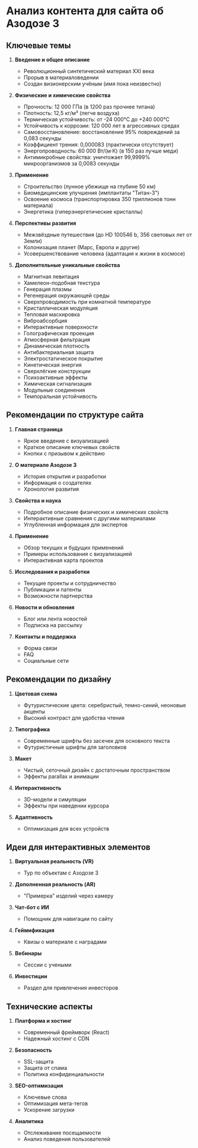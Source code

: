 # Анализ контента для сайта об Азодозе 3

## Ключевые темы

1. **Введение и общее описание**
   - Революционный синтетический материал XXI века
   - Прорыв в материаловедении
   - Создан визионерским учёным (имя пока неизвестно)

2. **Физические и химические свойства**
   - Прочность: 12 000 ГПа (в 1200 раз прочнее титана)
   - Плотность: 12,5 кг/м³ (легче воздуха)
   - Термическая устойчивость: от -24 000°C до +240 000°C
   - Устойчивость к коррозии: 120 000 лет в агрессивных средах
   - Самовосстановление: восстановление 95% повреждений за 0,083 секунды
   - Коэффициент трения: 0,000083 (практически отсутствует)
   - Энергопроводность: 60 000 Вт/(м·К) (в 150 раз лучше меди)
   - Антимикробные свойства: уничтожает 99,9999% микроорганизмов за 0,0083 секунды

3. **Применение**
   - Строительство (лунное убежище на глубине 50 км)
   - Биомедицинские улучшения (имплантаты "Титан-3")
   - Освоение космоса (транспортировка 350 триллионов тонн материала)
   - Энергетика (гиперэнергетические кристаллы)

4. **Перспективы развития**
   - Межзвёздные путешествия (до HD 100546 b, 356 световых лет от Земли)
   - Колонизация планет (Марс, Европа и другие)
   - Усовершенствование человека (адаптация к жизни в космосе)

5. **Дополнительные уникальные свойства**
   - Магнитная левитация
   - Хамелеон-подобная текстура
   - Генерация плазмы
   - Регенерация окружающей среды
   - Сверхпроводимость при комнатной температуре
   - Кристаллическая модуляция
   - Тепловая маскировка
   - Виброабсорбция
   - Интерактивные поверхности
   - Голографическая проекция
   - Атмосферная фильтрация
   - Динамическая плотность
   - Антибактериальная защита
   - Электростатическое покрытие
   - Кинетическая энергия
   - Сверхлёгкие конструкции
   - Психоактивные эффекты
   - Химическая сигнализация
   - Модульные соединения
   - Темпоральная устойчивость

## Рекомендации по структуре сайта

1. **Главная страница**
   - Яркое введение с визуализацией
   - Краткое описание ключевых свойств
   - Кнопки с призывом к действию

2. **О материале Азодозе 3**
   - История открытия и разработки
   - Информация о создателях
   - Хронология развития

3. **Свойства и наука**
   - Подробное описание физических и химических свойств
   - Интерактивные сравнения с другими материалами
   - Углубленная информация для экспертов

4. **Применение**
   - Обзор текущих и будущих применений
   - Примеры использования с визуализацией
   - Интерактивная карта проектов

5. **Исследования и разработки**
   - Текущие проекты и сотрудничество
   - Публикации и патенты
   - Возможности партнерства

6. **Новости и обновления**
   - Блог или лента новостей
   - Подписка на рассылку

7. **Контакты и поддержка**
   - Форма связи
   - FAQ
   - Социальные сети

## Рекомендации по дизайну

1. **Цветовая схема**
   - Футуристические цвета: серебристый, темно-синий, неоновые акценты
   - Высокий контраст для удобства чтения

2. **Типографика**
   - Современные шрифты без засечек для основного текста
   - Футуристичные шрифты для заголовков

3. **Макет**
   - Чистый, сеточный дизайн с достаточным пространством
   - Эффекты parallax и анимации

4. **Интерактивность**
   - 3D-модели и симуляции
   - Эффекты при наведении курсора

5. **Адаптивность**
   - Оптимизация для всех устройств

## Идеи для интерактивных элементов

1. **Виртуальная реальность (VR)**
   - Тур по объектам с Азодозе 3

2. **Дополненная реальность (AR)**
   - "Примерка" изделий через камеру

3. **Чат-бот с ИИ**
   - Помощник для навигации по сайту

4. **Геймификация**
   - Квизы о материале с наградами

5. **Вебинары**
   - Сессии с учеными

6. **Инвестиции**
   - Раздел для привлечения инвесторов

## Технические аспекты

1. **Платформа и хостинг**
   - Современный фреймворк (React)
   - Надежный хостинг с CDN

2. **Безопасность**
   - SSL-защита
   - Защита от спама
   - Политика конфиденциальности

3. **SEO-оптимизация**
   - Ключевые слова
   - Оптимизация мета-тегов
   - Ускорение загрузки

4. **Аналитика**
   - Отслеживание посещаемости
   - Анализ поведения пользователей
